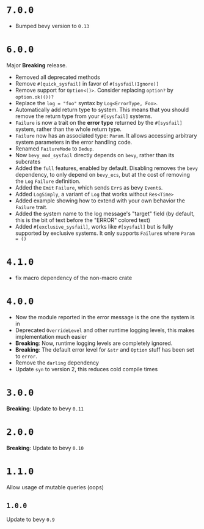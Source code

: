 # `7.0.0`

- Bumped bevy version to `0.13`

# `6.0.0`

Major **Breaking** release.

- Removed all deprecated methods
- Remove `#[quick_sysfail]` in favor of `#[sysfail(Ignore)]`
- Remove support for `Option<()>`. Consider replacing `option?` by `option.ok(())?`
- Replace the `log = "foo"` syntax by `Log<ErrorType, Foo>`.
- Automatically add return type to system. This means that you should remove
  the return type from your `#[sysfail]` systems.
- `Failure` is now a trait on the **error type** returned by the `#[sysfail]`
  system, rather than the whole return type.
- `Failure` now has an associated type: `Param`. It allows accessing arbitrary
  system parameters in the error handling code.
- Renamed `FailureMode` to `Dedup`.
- Now `bevy_mod_sysfail` directly depends on `bevy`, rather than its subcrates
- Added the `full` features, enabled by default. Disabling removes the `bevy`
  dependency, to only depend on `bevy_ecs`, but at the cost of removing
  the `Log` `Failure` definition.
- Added the `Emit` `Failure`, which sends `Err`s as bevy `Event`s.
- Added `LogSimply`, a variant of `Log` that works without `Res<Time>`
- Added example showing how to extend with your own behavior the `Failure` trait.
- Added the system name to the log message's "target" field (by default, this is
  the bit of text before the "ERROR" colored text)
- Added `#[exclusive_sysfail]`, works like `#[sysfail]` but is fully supported
  by exclusive systems. It only supports `Failure`s where `Param = ()`

# `4.1.0`

* fix macro dependency of the non-macro crate

# `4.0.0`

* Now the module reported in the error message is the one the system is in
* Deprecated `OverrideLevel` and other runtime logging levels, this makes
  implementation much easier
* **Breaking**: Now, runtime logging levels are completely ignored.
* **Breaking**: The default error level for `&str` and `Option` stuff has been set to `error`.
* Remove the `darling` dependency
* Update `syn` to version 2, this reduces cold compile times

# `3.0.0`

**Breaking**: Update to bevy `0.11`

# `2.0.0`

**Breaking**: Update to bevy `0.10`

# `1.1.0`

Allow usage of mutable queries (oops)

## `1.0.0`

Update to bevy `0.9`


